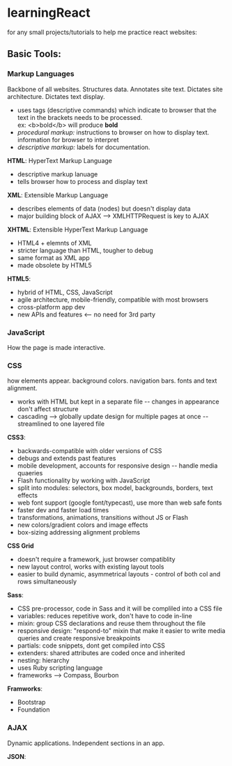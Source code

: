 # learningReact
for any small projects/tutorials to help me practice react
websites: 

## Basic Tools:
### Markup Languages
Backbone of all websites. Structures data. Annotates site text. Dictates site architecture. Dictates text display.
  - uses tags (descriptive commands) which indicate to browser that the text in the brackets needs to be processed.  
  ex: \<b>bold\</b> will produce <b>bold</b>
  - *procedural markup:* instructions to browser on how to display text. information for browser to interpret 
  - *descriptive markup:* labels for documentation.  
  
**HTML**: HyperText Markup Language
  - descriptive markup lanuage
  - tells browser how to process and display text
  
**XML**: Extensible Markup Language
 - describes elements of data (nodes) but doesn't display data
 - major building block of AJAX --> XMLHTTPRequest is key to AJAX 
 
**XHTML**: Extensible HyperText Markup Language
  - HTML4 + elemnts of XML
  - stricter language than HTML, tougher to debug
  - same format as XML app
  - made obsolete by HTML5
  
**HTML5**: 
  - hybrid of HTML, CSS, JavaScript
  - agile architecture, mobile-friendly, compatible with most browsers
  - cross-platform app dev
  - new APIs and features <-- no need for 3rd party

### JavaScript
How the page is made interactive.

### CSS
how elements appear. background colors. navigation bars. fonts and text alignment.
- works with HTML but kept in a separate file -- changes in appearance don't affect structure
- cascading --> globally update design for multiple pages at once -- streamlined to one layered file

**CSS3**: 
- backwards-compatible with older versions of CSS
- debugs and extends past features
- mobile development, accounts for responsive design -- handle media quaeries 
- Flash functionality by working with JavaScript
- split into modules: selectors, box model, backgrounds, borders, text effects
- web font support (google font/typecast), use more than web safe fonts
- faster dev and faster load times 
- transformations, animations, transitions without JS or Flash
- new colors/gradient colors and image effects 
- box-sizing addressing alignment problems 
  
**CSS Grid**
- doesn't require a framework, just browser compatiblity
- new layout control, works with existing layout tools
- easier to build dynamic, asymmetrical layouts - control of both col and rows simultaneously 

**Sass**:
- CSS pre-processor, code in Sass and it will be compliled into a CSS file
- variables: reduces repetitive work, don't have to code in-line 
- mixin: group CSS declarations and reuse them throughout the file 
- responsive design: "respond-to" mixin that make it easier to write media queries and create responsive breakpoints
- partials: code snippets, dont get compiled into CSS
- extenders: shared attributes are coded once and inherited 
- nesting: hierarchy 
- uses Ruby scripting language 
- frameworks --> Compass, Bourbon

**Framworks**:
- Bootstrap
- Foundation

### AJAX
Dynamic applications. Independent sections in an app. 

**JSON**:
